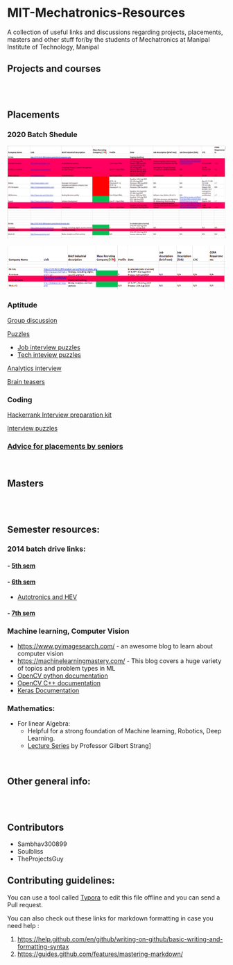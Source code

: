 # MIT-Mechatronics-Resources
A collection of useful links and discussions regarding projects, placements, masters and other stuff for/by the students of Mechatronics at Manipal Institute of Technology, Manipal



## Projects and courses
<br>
<br>


## Placements

### 2020 Batch Shedule

![](img/placements/placement_schedule_2020.png)

![](img/placements/placement_shedule_not_present.png)

### Aptitude

[Group discussion](https://www.indiabix.com/group-discussion/topics-with-answers/)

[Puzzles](https://www.geeksforgeeks.org/category/puzzles/)

- [Job interview puzzles](https://www.analyticsvidhya.com/blog/2016/07/20-challenging-job-interview-puzzles-which-every-analyst-solve-atleast/)
- [Tech inteview puzzles](https://puzzlefry.com/top-25-tech-interview-puzzles-with-answers/)

[Analytics interview](https://www.analyticsvidhya.com/blog/2014/09/commonly-asked-puzzles-analytics-interviews/)

[Brain teasers](http://www.crazyforcode.com/brain-teasers/)


### Coding

[Hackerrank Interview preparation kit](https://www.hackerrank.com/interview/interview-preparation-kit)

[Interview puzzles](http://www.crazyforcode.com/top-10-interview-puzzles/)


### [Advice for placements by seniors](/advices.md)

<Br>

## Masters
<br>
<br>


## Semester resources:


### 2014 batch drive links:

#### - [5th sem](https://drive.google.com/folderview?id=0B6S9AxB3IyRYSmtBNU9MaGJhYnc)

#### - [6th sem](https://drive.google.com/folderview?id=0B6S9AxB3IyRYUVdkX19zai1ab00)

  - [Autotronics and HEV](https://drive.google.com/drive/u/0/folders/0B2kBdeXt5BVpYW1aWXpiS01QV00)

#### - [7th sem](https://drive.google.com/folderview?id=0B6S9AxB3IyRYdmVoU0hEaS12X1k)



### Machine learning, Computer Vision

- https://www.pyimagesearch.com/ - an awesome blog to learn about computer vision
- https://machinelearningmastery.com/ - This blog covers a huge variety of topics and problem types in ML
- [OpenCV python documentation](https://opencv-python-tutroals.readthedocs.io/en/latest/py_tutorials/py_tutorials.html)
- [OpenCV C++ documentation](https://docs.opencv.org/master/d9/df8/tutorial_root.html)
- [Keras Documentation](https://keras.io/) 

### Mathematics:

- For linear Algebra:
  - Helpful for a strong foundation of Machine learning, Robotics, Deep Learning.
  - [Lecture Series](https://colab.research.google.com/github/Sambhav300899/test-it-out/blob/master/open_pose.ipynb) by Professor Gilbert Strang] 

<br>

## Other general info:




<br>
<br>


## Contributors

- Sambhav300899
- Soulbliss
- TheProjectsGuy

## Contributing guidelines:

You can use a tool called [Typora](https://typora.io/) to edit this file offline and you can send a Pull request.



You can also check out these links for markdown formatting in case you need help :

1. https://help.github.com/en/github/writing-on-github/basic-writing-and-formatting-syntax
2. https://guides.github.com/features/mastering-markdown/

